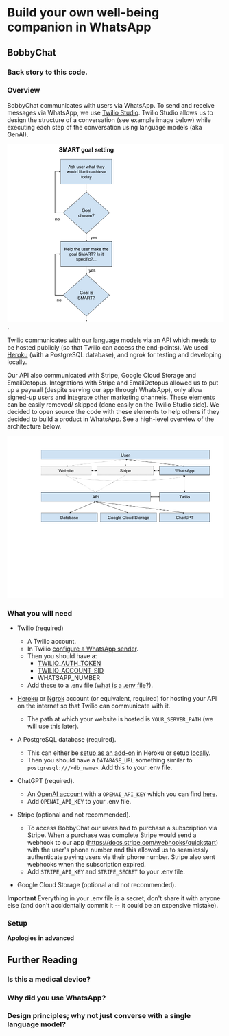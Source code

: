 # Build your own well-being companion in WhatsApp

## BobbyChat

### Back story to this code.


### Overview

BobbyChat communicates with users via WhatsApp. To send and receive messages via WhatsApp, we use [Twilio Studio](https://www.twilio.com/docs/studio/user-guide). Twilio Studio allows us to design the structure of a conversation (see example image below) while executing each step of the conversation using language models (aka GenAI).

![Example conversation structure](goal_setting_demo.png).

Twilio communicates with our language models via an API which needs to be hosted publicly (so that Twilio can access the end-points). We used [Heroku](https://www.heroku.com/) (with a PostgreSQL database), and ngrok for testing and developing locally.

Our API also communicated with Stripe, Google Cloud Storage and EmailOctopus. Integrations with Stripe and EmailOctopus allowed us to put up a paywall (despite serving our app through WhatsApp), only allow signed-up users and integrate other marketing channels. These elements can be easily removed/ skipped (done easily on the Twilio Studio side). 
We decided to open source the code with these elements to help others if they decided to build a product in WhatsApp. See a high-level overview of the architecture below.

![Bobby architecture overview](bobby_architecutre_overview.png)


### What you will need

* Twilio (required)
	* A Twilio account.
	* In Twilio [configure a WhatsApp sender](https://console.twilio.com/us1/develop/sms/senders/whatsapp-senders).
	* Then you should have a:
		* [TWILIO_AUTH_TOKEN](https://console.twilio.com/)
		* [TWILIO_ACCOUNT_SID](https://console.twilio.com/)
		* WHATSAPP_NUMBER
	* Add these to a .env file ([what is a .env file?](https://medium.com/@sujathamudadla1213/what-is-the-use-of-env-8d6b3eb94843)).

* [Heroku](https://www.heroku.com/) or [Ngrok](https://ngrok.com/docs/getting-started/) account (or equivalent, required) for hosting your API on the internet so that Twilio can communicate with it.
	* The path at which your website is hosted is `YOUR_SERVER_PATH` (we will use this later).

* A PostgreSQL database (required).
	* This can either be [setup as an add-on](https://devcenter.heroku.com/articles/heroku-postgresql) in Heroku or setup [locally](https://www.postgresql.org/).
	* Then you should have a `DATABASE_URL` something similar to `postgresql:///<db_name>`. Add this to your .env file.

* ChatGPT (required).
	* An [OpenAI account](https://platform.openai.com/signup) with a `OPENAI_API_KEY` which you can find [here](https://platform.openai.com/api-keys).
	* Add `OPENAI_API_KEY` to your .env file.

* Stripe (optional and not recommended).
	* To access BobbyChat our users had to purchase a subscription via Stripe. When a purchase was complete Stripe would send a webhook to our app (https://docs.stripe.com/webhooks/quickstart) with the user's phone number and this allowed us to seamlessly authenticate paying users via their phone number. Stripe also sent webhooks when the subscription expired.
	* Add `STRIPE_API_KEY` and `STRIPE_SECRET` to your .env file.

* Google Cloud Storage (optional and not recommended).

**Important** Everything in your .env file is a secret, don't share it with anyone else (and don't accidentally commit it -- it could be an expensive mistake).


### Setup

**Apologies in advanced**


## Further Reading

### Is this a medical device?

### Why did you use WhatsApp?

### Design principles; why not just converse with a single language model?





